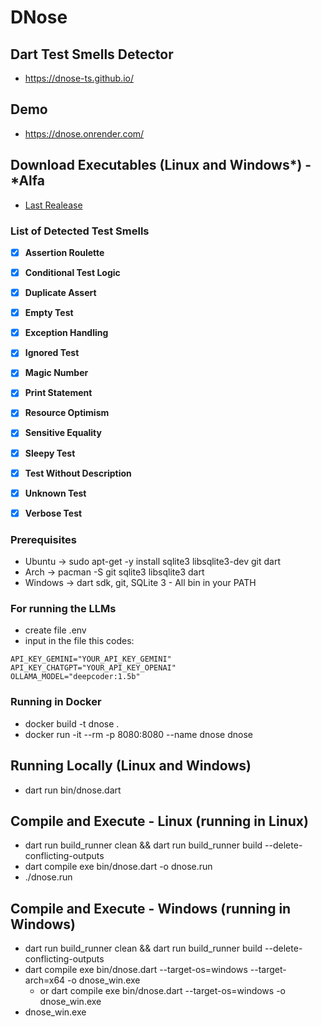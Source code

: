 # DNose
## Dart Test Smells Detector

- https://dnose-ts.github.io/

## Demo

- https://dnose.onrender.com/


## Download Executables (Linux and Windows*) - *Alfa

- [Last Realease](https://github.com/tassiovirginio/dnose/releases/latest)


### List of Detected Test Smells

- [x] **Assertion Roulette**
- [x] **Conditional Test Logic**
- [x] **Duplicate Assert**
- [x] **Empty Test**
- [x] **Exception Handling**
- [x] **Ignored Test**
- [x] **Magic Number**
- [x] **Print Statement**
- [x] **Resource Optimism**
- [x] **Sensitive Equality**
- [x] **Sleepy Test**
- [x] **Test Without Description**
- [x] **Unknown Test**
- [x] **Verbose Test**


### Prerequisites

- Ubuntu -> sudo apt-get -y install sqlite3 libsqlite3-dev git dart
- Arch -> pacman -S git sqlite3 libsqlite3 dart
- Windows -> dart sdk, git, SQLite 3 - All bin in your PATH


### For running the LLMs
- create file .env
- input in the file this codes:
```
API_KEY_GEMINI="YOUR_API_KEY_GEMINI"
API_KEY_CHATGPT="YOUR_API_KEY_OPENAI"
OLLAMA_MODEL="deepcoder:1.5b"
```

### Running in Docker

- docker build -t dnose .
- docker run -it --rm -p 8080:8080 --name dnose dnose


## Running Locally (Linux and Windows)
- dart run bin/dnose.dart


## Compile and Execute - Linux (running in Linux)
- dart run build_runner clean && dart run build_runner build --delete-conflicting-outputs
- dart compile exe bin/dnose.dart -o dnose.run
- ./dnose.run


## Compile and Execute - Windows (running in Windows)
- dart run build_runner clean && dart run build_runner build --delete-conflicting-outputs
- dart compile exe bin/dnose.dart --target-os=windows --target-arch=x64 -o dnose_win.exe
  - or dart compile exe bin/dnose.dart --target-os=windows -o dnose_win.exe
- dnose_win.exe
